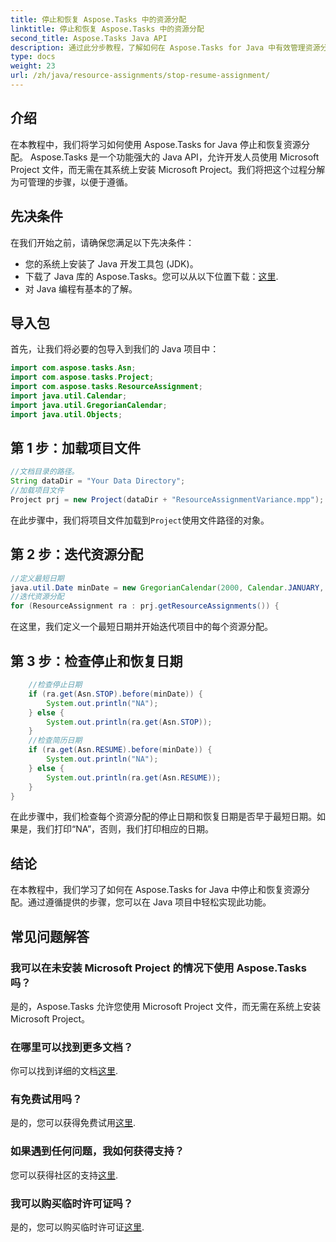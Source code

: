```yaml
---
title: 停止和恢复 Aspose.Tasks 中的资源分配
linktitle: 停止和恢复 Aspose.Tasks 中的资源分配
second_title: Aspose.Tasks Java API
description: 通过此分步教程，了解如何在 Aspose.Tasks for Java 中有效管理资源分配。
type: docs
weight: 23
url: /zh/java/resource-assignments/stop-resume-assignment/
---
```

## 介绍
在本教程中，我们将学习如何使用 Aspose.Tasks for Java 停止和恢复资源分配。 Aspose.Tasks 是一个功能强大的 Java API，允许开发人员使用 Microsoft Project 文件，而无需在其系统上安装 Microsoft Project。我们将把这个过程分解为可管理的步骤，以便于遵循。
## 先决条件
在我们开始之前，请确保您满足以下先决条件：
- 您的系统上安装了 Java 开发工具包 (JDK)。
- 下载了 Java 库的 Aspose.Tasks。您可以从以下位置下载：[这里](https://releases.aspose.com/tasks/java/).
- 对 Java 编程有基本的了解。
## 导入包
首先，让我们将必要的包导入到我们的 Java 项目中：
```java
import com.aspose.tasks.Asn;
import com.aspose.tasks.Project;
import com.aspose.tasks.ResourceAssignment;
import java.util.Calendar;
import java.util.GregorianCalendar;
import java.util.Objects;
```
## 第 1 步：加载项目文件
```java
//文档目录的路径。
String dataDir = "Your Data Directory";
//加载项目文件
Project prj = new Project(dataDir + "ResourceAssignmentVariance.mpp");
```
在此步骤中，我们将项目文件加载到`Project`使用文件路径的对象。
## 第 2 步：迭代资源分配
```java
//定义最短日期
java.util.Date minDate = new GregorianCalendar(2000, Calendar.JANUARY, 1).getTime();
//迭代资源分配
for (ResourceAssignment ra : prj.getResourceAssignments()) {
```
在这里，我们定义一个最短日期并开始迭代项目中的每个资源分配。
## 第 3 步：检查停止和恢复日期
```java
    //检查停止日期
    if (ra.get(Asn.STOP).before(minDate)) {
        System.out.println("NA");
    } else {
        System.out.println(ra.get(Asn.STOP));
    }
    //检查简历日期
    if (ra.get(Asn.RESUME).before(minDate)) {
        System.out.println("NA");
    } else {
        System.out.println(ra.get(Asn.RESUME));
    }
}
```
在此步骤中，我们检查每个资源分配的停止日期和恢复日期是否早于最短日期。如果是，我们打印“NA”，否则，我们打印相应的日期。
## 结论
在本教程中，我们学习了如何在 Aspose.Tasks for Java 中停止和恢复资源分配。通过遵循提供的步骤，您可以在 Java 项目中轻松实现此功能。

## 常见问题解答
### 我可以在未安装 Microsoft Project 的情况下使用 Aspose.Tasks 吗？
是的，Aspose.Tasks 允许您使用 Microsoft Project 文件，而无需在系统上安装 Microsoft Project。
### 在哪里可以找到更多文档？
你可以找到详细的文档[这里](https://reference.aspose.com/tasks/java/).
### 有免费试用吗？
是的，您可以获得免费试用[这里](https://releases.aspose.com/).
### 如果遇到任何问题，我如何获得支持？
您可以获得社区的支持[这里](https://forum.aspose.com/c/tasks/15).
### 我可以购买临时许可证吗？
是的，您可以购买临时许可证[这里](https://purchase.aspose.com/temporary-license/).